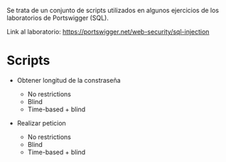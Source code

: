 
Se trata de un conjunto de scripts utilizados en algunos ejercicios de los laboratorios de Portswigger (SQL).

Link al laboratorio: https://portswigger.net/web-security/sql-injection 

# Scripts
- Obtener longitud de la constraseña
  -   No restrictions
  -   Blind
  -   Time-based + blind
    
- Realizar peticion
  -   No restrictions
  -   Blind
  -   Time-based + blind
  
